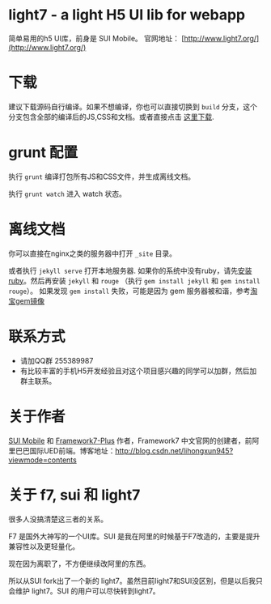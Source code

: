 # light7 - a light H5 UI lib for webapp

简单易用的h5 UI库，前身是 SUI Mobile。 官网地址： [http://www.light7.org/](http://www.light7.org/)

# 下载

建议下载源码自行编译。如果不想编译，你也可以直接切换到 `build` 分支，这个分支包含全部的编译后的JS,CSS和文档。或者直接点击 [这里下载](https://github.com/lihongxun945/light7/archive/build.zip).

# grunt 配置

执行 `grunt` 编译打包所有JS和CSS文件，并生成离线文档。

执行 `grunt watch` 进入 watch 状态。


# 离线文档


你可以直接在nginx之类的服务器中打开 `_site` 目录。

或者执行 `jekyll serve` 打开本地服务器. 如果你的系统中没有ruby，请先[安装ruby](https://www.ruby-lang.org/en/documentation/installation/)。然后再安装 `jekyll` 和 `rouge` （执行 `gem install jekyll` 和 `gem install rouge`）。
如果发现 `gem install` 失败，可能是因为 gem 服务器被和谐，参考[淘宝gem镜像](https://ruby.taobao.org/)


# 联系方式

- 请加QQ群 255389987
- 有比较丰富的手机H5开发经验且对这个项目感兴趣的同学可以加群，然后加群主联系。

# 关于作者

[SUI Mobile](https://github.com/sdc-alibaba/SUI-Mobile) 和 [Framework7-Plus](https://github.com/sdc-fe/Framework7-Plus) 作者，Framework7 中文官网的创建者，前阿里巴巴国际UED前端。博客地址：http://blog.csdn.net/lihongxun945?viewmode=contents


# 关于 f7, sui 和 light7

很多人没搞清楚这三者的关系。 

F7 是国外大神写的一个UI库。SUI 是我在阿里的时候基于F7改造的，主要是提升兼容性以及更轻量化。

现在因为离职了，不方便继续改阿里的东西。

所以从SUI fork出了一个新的 light7。虽然目前light7和SUI没区别，但是以后我只会维护 light7。SUI 的用户可以尽快转到light7。
